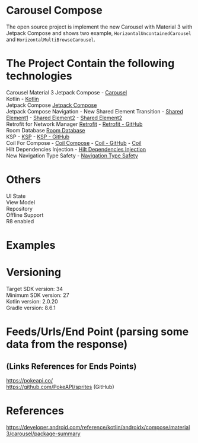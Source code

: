# Carousel Compose
The open source project is implement the new Carousel with Material 3 with Jetpack Compose and shows two example, `HorizontalUncontainedCarousel` and `HorizontalMultiBrowseCarousel`.

# The Project Contain the following technologies
Carousel Material 3 Jetpack Compose - [Carousel](https://developer.android.com/reference/kotlin/androidx/compose/material3/carousel/package-summary) <br />
Kotlin - [Kotlin](https://kotlinlang.org/docs/getting-started.html) <br />
Jetpack Compose [Jetpack Compose](https://developer.android.com/develop/ui/compose) <br />
Jetpack Compose Navigation - New Shared Element Transition - [Shared Element1](https://developer.android.com/develop/ui/compose/animation/shared-elements) - [Shared Element2](https://fvilarino.medium.com/shared-element-transitions-in-jetpack-compose-8f553078101e) - [Shared Element2](https://getstream.io/blog/shared-element-compose/)  <br />
Retrofit for Network Manager [Retrofit](https://square.github.io/retrofit/) - [Retrofit - GitHub](https://github.com/square/retrofit) <br />
Room Database [Room Database](https://developer.android.com/training/data-storage/room) <br />
KSP - [KSP](https://developer.android.com/build/migrate-to-ksp) - [KSP - GitHub](https://github.com/google/ksp) <br />
Coil For Compose - [Coil Compose](https://coil-kt.github.io/coil/compose/) - [Coil - GitHub](https://coil-kt.github.io/coil/) - [Coil](https://github.com/coil-kt/coil) <br />
Hilt Dependencies Injection - [Hilt Dependencies Injection](https://developer.android.com/training/dependency-injection/hilt-android) <br />
New Navigation Type Safety - [Navigation Type Safety](https://medium.com/androiddevelopers/navigation-compose-meet-type-safety-e081fb3cf2f8) <br />

# Others
UI State <br />
View Model <br />
Repository <br />
Offline Support <br />
R8 enabled <br />

# Examples

# Versioning
Target SDK version: 34 <br />
Minimum SDK version: 27 <br />
Kotlin version: 2.0.20 <br />
Gradle version: 8.6.1 <br />

# Feeds/Urls/End Point (parsing some data from the response)
## (Links References for Ends Points)
https://pokeapi.co/ <br />
https://github.com/PokeAPI/sprites (GitHub) <br />

# References
https://developer.android.com/reference/kotlin/androidx/compose/material3/carousel/package-summary